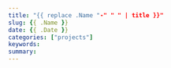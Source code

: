 ```yaml
---
title: "{{ replace .Name "-" " " | title }}"
slug: {{ .Name }}
date: {{ .Date }}
categories: ["projects"]
keywords:
summary: 
---
```


